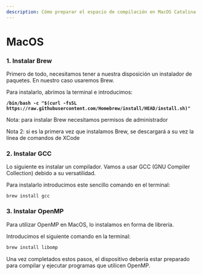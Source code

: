 ```yaml
---
description: Cómo preparar el espacio de compilación en MacOS Catalina o superior
---
```


# MacOS

### 1. Instalar Brew

Primero de todo, necesitamos tener a nuestra disposición un instalador de paquetes. En nuestro caso usaremos Brew.&#x20;

Para instalarlo, abrimos la terminal e introducimos:

<pre class="language-shell"><code class="lang-shell"><strong>/bin/bash -c "$(curl -fsSL https://raw.githubusercontent.com/Homebrew/install/HEAD/install.sh)"</strong></code></pre>

Nota: para instalar Brew necesitamos permisos de administrador

Nota 2: si es la primera vez que instalamos Brew, se descargará a su vez la línea de comandos de XCode

### 2. Instalar GCC

Lo siguiente es instalar un compilador. Vamos a usar GCC (GNU Compiler Collection) debido a su versatilidad.

Para instalarlo introducimos este sencillo comando en el terminal:

```shell
brew install gcc
```

### 3. Instalar OpenMP

Para utilizar OpenMP en MacOS, lo instalamos en forma de librería.

Introducimos el siguiente comando en la terminal:

```bash
brew install libomp
```

Una vez completados estos pasos, el dispositivo debería estar preparado para compilar y ejecutar programas que utilicen OpenMP.

